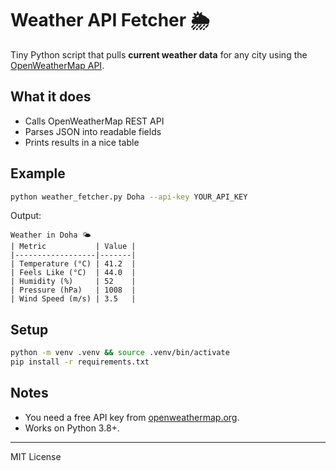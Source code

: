 # Weather API Fetcher 🌦️

Tiny Python script that pulls **current weather data** for any city using the [OpenWeatherMap API](https://openweathermap.org/api).

## What it does
- Calls OpenWeatherMap REST API
- Parses JSON into readable fields
- Prints results in a nice table

## Example
```bash
python weather_fetcher.py Doha --api-key YOUR_API_KEY
```

Output:
```
Weather in Doha 🌤️
| Metric           | Value |
|------------------|-------|
| Temperature (°C) | 41.2  |
| Feels Like (°C)  | 44.0  |
| Humidity (%)     | 52    |
| Pressure (hPa)   | 1008  |
| Wind Speed (m/s) | 3.5   |
```

## Setup
```bash
python -m venv .venv && source .venv/bin/activate
pip install -r requirements.txt
```

## Notes
- You need a free API key from [openweathermap.org](https://home.openweathermap.org/users/sign_up).
- Works on Python 3.8+.

---

MIT License
